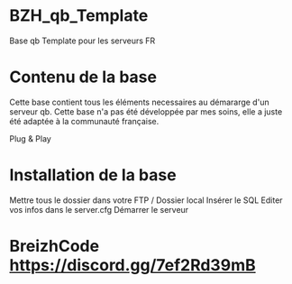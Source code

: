 # BZH_qb_Template
Base qb Template pour les serveurs FR

# Contenu de la base
Cette base contient tous les éléments necessaires au démararge d'un serveur qb.
Cette base n'a pas été développée par mes soins, elle a juste été adaptée à la communauté française.

Plug & Play 

# Installation de la base
Mettre tous le dossier dans votre FTP / Dossier local
Insérer le SQL 
Editer vos infos dans le server.cfg
Démarrer le serveur 

# BreizhCode https://discord.gg/7ef2Rd39mB
